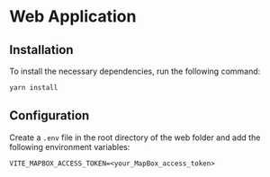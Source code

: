 # Web Application

## Installation

To install the necessary dependencies, run the following command:

```bash
yarn install
```

## Configuration

Create a `.env` file in the root directory of the web folder and add the following environment variables:

```properties
VITE_MAPBOX_ACCESS_TOKEN=<your_MapBox_access_token>
```


